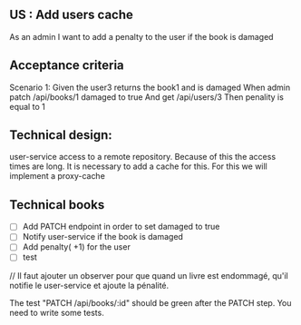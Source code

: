 ## US : Add users cache
As an admin
I want to add a penalty to the user if the book is damaged 

## Acceptance criteria
Scenario 1:
Given the user3 returns the book1 and is damaged
When admin patch /api/books/1 damaged to true
And get /api/users/3
Then penality is equal to 1

## Technical design:
user-service access to a remote repository.
Because of this the access times are long. It is necessary to add a cache for this. 
For this we will implement a proxy-cache

## Technical books
- [ ] Add PATCH endpoint in order to set damaged to true
- [ ] Notify user-service if the book is damaged
- [ ] Add penalty( +1) for the user
- [ ] test

// Il faut ajouter un observer pour que quand un livre est endommagé, qu'il notifie le user-service et ajoute la pénalité.

The test "PATCH /api/books/:id" should be green after the PATCH step.
You need to write some tests.